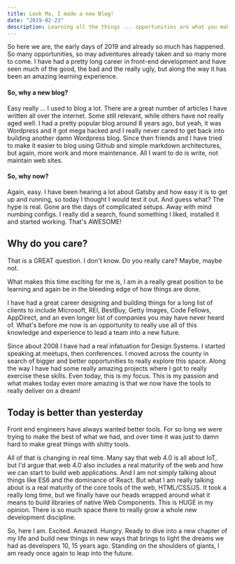 ```yaml
---
title: Look Ma, I made a new Blog!
date: "2019-02-23"
description: Learning all the things ... opportunities are what you make of them and the opportunity before me is to learn all the things once again. But real learning isn't just doing, but documenting and teaching. So here we are, 2019 and yeah ... I made a blog o_O
---
```


So here we are, the early days of 2019 and already so much has happened. So many opportunities, so may adventures already taken and so many more to come. I have had a pretty long career in front-end development and have seen much of the good, the bad and the really ugly, but along the way it has been an amazing learning experience.

#### So, why a new blog?

Easy really ... I used to blog a lot. There are a great number of articles I have written all over the internet. Some still relevant, while others have not really aged well. I had a pretty popular blog around 8 years ago, but yeah, it was Wordpress and it got mega hacked and I really never cared to get back into building another damn Wordpress blog. Since then friends and I have tried to make it easier to blog using Github and simple markdown architectures, but again, more work and more maintenance. All I want to do is write, not maintain web sites.

#### So, why now?

Again, easy. I have been hearing a lot about Gatsby and how easy it is to get up and running, so today I thought I would test it out. And guess what? The hype is real. Gone are the days of complicated setups. Away with mind numbing configs. I really did a search, found something I liked, installed it and started working. That's AWESOME!

## Why do you care?

That is a GREAT question. I don't know. Do you really care? Maybe, maybe not.

What makes this time exciting for me is, I am in a really great position to be learning and again be in the bleeding edge of how things are done.

I have had a great career designing and building things for a long list of clients to include Microsoft, REI, BestBuy, Getty Images, Code Fellows, AppDirect, and an even longer list of companies you may have never heard of. What's before me now is an opportunity to really use all of this knowledge and experience to lead a team into a new future.

Since about 2008 I have had a real infatuation for Design Systems. I started speaking at meetups, then conferences. I moved across the county in search of bigger and better opportunities to really explore this space. Along the way I have had some really amazing projects where I got to really exercise these skills. Even today, this is my focus. This is my passion and what makes today even more amazing is that we now have the tools to really deliver on a dream!

## Today is better than yesterday

Front end engineers have always wanted better tools. For so long we were trying to make the best of what we had, and over time it was just to damn hard to make great things with shitty tools.

All of that is changing in real time. Many say that web 4.0 is all about IoT, but I'd argue that web 4.0 also includes a real maturity of the web and how we can start to build web applications. And I am not simply talking about things like ES6 and the dominance of React. But what I am really talking about is a real maturity of the core tools of the web, HTML/CSS/JS. It took a really long time, but we finally have our heads wrapped around what it means to build libraries of native Web Components. This is HUGE in my opinion. There is so much space there to really grow a whole new development discipline.

So, here I am. Excited. Amazed. Hungry. Ready to dive into a new chapter of my life and build new things in new ways that brings to light the dreams we had as developers 10, 15 years ago. Standing on the shoulders of giants, I am ready once again to leap into the future.
